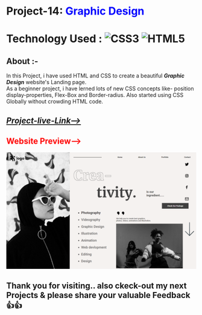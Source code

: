 # Project-14: <span style="color:blue"> **Graphic Design**</span>
# Technology Used : ![CSS3](https://img.shields.io/badge/css3-%231572B6.svg?style=for-the-badge&logo=css3&logoColor=white) ![HTML5](https://img.shields.io/badge/html5-%23E34F26.svg?style=for-the-badge&logo=html5&logoColor=white)

##  **About** :- 
In this Project, i have used HTML and CSS to create a beautiful ***Graphic Design*** website's Landing page.  
As a beginner project, i have lerned lots of new CSS  concepts like- position display-properties, Flex-Box and Border-radius. Also started using CSS Globally without crowding HTML code. 

## [***Project-live-Link-->***]() 

## <span style="color:red"> **Website Preview-->**</span>
![Home-Page](./images/Thumbnail.png)

## Thank you for visiting.. also ckeck-out my next Projects & please share your valuable Feedback 👍👍    

